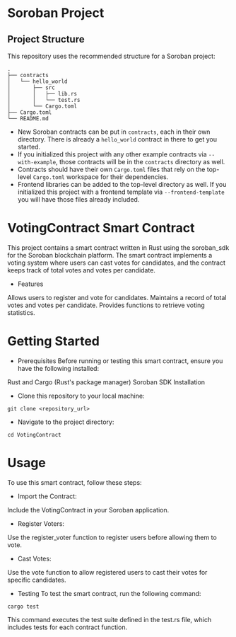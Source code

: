 # Soroban Project

## Project Structure

This repository uses the recommended structure for a Soroban project:
```text
.
├── contracts
│   └── hello_world
│       ├── src
│       │   ├── lib.rs
│       │   └── test.rs
│       └── Cargo.toml
├── Cargo.toml
└── README.md
```

- New Soroban contracts can be put in `contracts`, each in their own directory. There is already a `hello_world` contract in there to get you started.
- If you initialized this project with any other example contracts via `--with-example`, those contracts will be in the `contracts` directory as well.
- Contracts should have their own `Cargo.toml` files that rely on the top-level `Cargo.toml` workspace for their dependencies.
- Frontend libraries can be added to the top-level directory as well. If you initialized this project with a frontend template via `--frontend-template` you will have those files already included.

# VotingContract Smart Contract
This project contains a smart contract written in Rust using the soroban_sdk for the Soroban blockchain platform. The smart contract implements a voting system where users can cast votes for candidates, and the contract keeps track of total votes and votes per candidate.

- Features

Allows users to register and vote for candidates.
Maintains a record of total votes and votes per candidate.
Provides functions to retrieve voting statistics.

# Getting Started
- Prerequisites
Before running or testing this smart contract, ensure you have the following installed:

Rust and Cargo (Rust's package manager)
Soroban SDK
Installation

- Clone this repository to your local machine:
```
git clone <repository_url>
```
- Navigate to the project directory:
```
cd VotingContract
```
# Usage
To use this smart contract, follow these steps:

- Import the Contract:

Include the VotingContract in your Soroban application.

- Register Voters:

Use the register_voter function to register users before allowing them to vote.

- Cast Votes:

Use the vote function to allow registered users to cast their votes for specific candidates.

- Testing
To test the smart contract, run the following command:

```
cargo test
```
This command executes the test suite defined in the test.rs file, which includes tests for each contract function.

